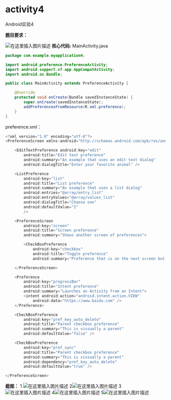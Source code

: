 # activity4
Android实验4

**题目要求：**

![在这里插入图片描述](https://img-blog.csdnimg.cn/20190505165138961.png?x-oss-process=image/watermark,type_ZmFuZ3poZW5naGVpdGk,shadow_10,text_aHR0cHM6Ly9ibG9nLmNzZG4ubmV0L3dhbmdiaW5fMTAxMg==,size_16,color_FFFFFF,t_70)
**核心代码:**
MainActivity.java
```java
package com.example.myapplication4;

import android.preference.PreferenceActivity;
import android.support.v7.app.AppCompatActivity;
import android.os.Bundle;

public class MainActivity extends PreferenceActivity {

    @Override
    protected void onCreate(Bundle savedInstanceState) {
        super.onCreate(savedInstanceState);
        addPreferencesFromResource(R.xml.preference);
    }
}
```
preference.xml：
```java
<?xml version="1.0" encoding="utf-8"?>
<PreferenceScreen xmlns:android="http://schemas.android.com/apk/res/android">

    <EditTextPreference android:key="edit"
        android:title="Edit text preference"
        android:summary="An example that uses an edit text dialog"
        android:dialogTitle="Enter your favorite animal" />

    <ListPreference
        android:key="list"
        android:title="List preference"
        android:summary="An example that uses a list dialog"
        android:entries="@array/entry_list"
        android:entryValues="@array/values_list"
        android:dialogTitle="Choose one"
        android:defaultValue="1"
        />

    <PreferenceScreen
        android:key="screen"
        android:title="Screen preference"
        android:summary="Shows another screen of preferences">

        <CheckBoxPreference
            android:key="checkbox"
            android:title="Toggle preference"
            android:summary="Preference that is on the next screen but same hierachy" />

    </PreferenceScreen>

    <Preference
        android:key="progressBar"
        android:title="Intent preference"
        android:summary="Launches an Activity from an Intent">
        <intent android:action="android.intent.action.VIEW"
            android:data="https://www.baidu.com" />
    </Preference>

    <CheckBoxPreference
        android:key="pref_key_auto_delete"
        android:title="Parent checkbox preference"
        android:summary="This is vissually a parent"
        android:defaultValue="false" />

    <CheckBoxPreference
        android:key="pref_sync"
        android:title="Parent checkbox preference"
        android:summary="This is vissually a parent"
        android:dependency="pref_key_auto_delete"
        android:defaultValue="true" />

</PreferenceScreen>
```

**截图：**
1
![在这里插入图片描述](https://img-blog.csdnimg.cn/20190505170141688.png?x-oss-process=image/watermark,type_ZmFuZ3poZW5naGVpdGk,shadow_10,text_aHR0cHM6Ly9ibG9nLmNzZG4ubmV0L3dhbmdiaW5fMTAxMg==,size_16,color_FFFFFF,t_70)
2![在这里插入图片描述](https://img-blog.csdnimg.cn/20190505170214570.png?x-oss-process=image/watermark,type_ZmFuZ3poZW5naGVpdGk,shadow_10,text_aHR0cHM6Ly9ibG9nLmNzZG4ubmV0L3dhbmdiaW5fMTAxMg==,size_16,color_FFFFFF,t_70)
3![在这里插入图片描述](https://img-blog.csdnimg.cn/20190505170327819.png?x-oss-process=image/watermark,type_ZmFuZ3poZW5naGVpdGk,shadow_10,text_aHR0cHM6Ly9ibG9nLmNzZG4ubmV0L3dhbmdiaW5fMTAxMg==,size_16,color_FFFFFF,t_70)
4![在这里插入图片描述](https://img-blog.csdnimg.cn/20190505170404394.png?x-oss-process=image/watermark,type_ZmFuZ3poZW5naGVpdGk,shadow_10,text_aHR0cHM6Ly9ibG9nLmNzZG4ubmV0L3dhbmdiaW5fMTAxMg==,size_16,color_FFFFFF,t_70)
5![在这里插入图片描述](https://img-blog.csdnimg.cn/2019050517042747.png?x-oss-process=image/watermark,type_ZmFuZ3poZW5naGVpdGk,shadow_10,text_aHR0cHM6Ly9ibG9nLmNzZG4ubmV0L3dhbmdiaW5fMTAxMg==,size_16,color_FFFFFF,t_70)
